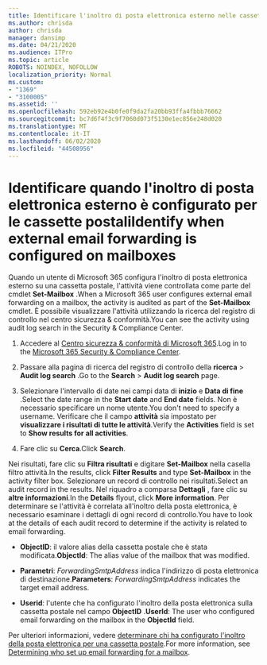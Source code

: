 ```yaml
---
title: Identificare l'inoltro di posta elettronica esterno nelle cassette postali nei registri di controllo
ms.author: chrisda
author: chrisda
manager: dansimp
ms.date: 04/21/2020
ms.audience: ITPro
ms.topic: article
ROBOTS: NOINDEX, NOFOLLOW
localization_priority: Normal
ms.custom:
- "1369"
- "3100005"
ms.assetid: ''
ms.openlocfilehash: 592eb92e4b0fe0f9da2fa20bb93ffa4fbbb76662
ms.sourcegitcommit: bc7d6f4f3c9f7060d073f5130e1ec856e248d020
ms.translationtype: MT
ms.contentlocale: it-IT
ms.lasthandoff: 06/02/2020
ms.locfileid: "44508956"
---
```

# <a name="identify-when-external-email-forwarding-is-configured-on-mailboxes"></a><span data-ttu-id="e2676-102">Identificare quando l'inoltro di posta elettronica esterno è configurato per le cassette postali</span><span class="sxs-lookup"><span data-stu-id="e2676-102">Identify when external email forwarding is configured on mailboxes</span></span>

<span data-ttu-id="e2676-103">Quando un utente di Microsoft 365 configura l'inoltro di posta elettronica esterno su una cassetta postale, l'attività viene controllata come parte del cmdlet **Set-Mailbox** .</span><span class="sxs-lookup"><span data-stu-id="e2676-103">When a Microsoft 365 user configures external email forwarding on a mailbox, the activity is audited as part of the **Set-Mailbox** cmdlet.</span></span> <span data-ttu-id="e2676-104">È possibile visualizzare l'attività utilizzando la ricerca del registro di controllo nel centro sicurezza & conformità.</span><span class="sxs-lookup"><span data-stu-id="e2676-104">You can see the activity using audit log search in the Security & Compliance Center.</span></span>

1. <span data-ttu-id="e2676-105">Accedere al [Centro sicurezza & conformità di Microsoft 365](https://protection.office.com/).</span><span class="sxs-lookup"><span data-stu-id="e2676-105">Log in to the [Microsoft 365 Security & Compliance Center](https://protection.office.com/).</span></span>

2. <span data-ttu-id="e2676-106">Passare alla pagina di ricerca del registro di controllo della **ricerca**  >  **Audit log search** .</span><span class="sxs-lookup"><span data-stu-id="e2676-106">Go to the **Search** > **Audit log search** page.</span></span>

3. <span data-ttu-id="e2676-107">Selezionare l'intervallo di date nei campi data di **inizio** e **Data di fine** .</span><span class="sxs-lookup"><span data-stu-id="e2676-107">Select the date range in the **Start date** and **End date** fields.</span></span> <span data-ttu-id="e2676-108">Non è necessario specificare un nome utente.</span><span class="sxs-lookup"><span data-stu-id="e2676-108">You don't need to specify a username.</span></span> <span data-ttu-id="e2676-109">Verificare che il campo **attività** sia impostato per **visualizzare i risultati di tutte le attività**.</span><span class="sxs-lookup"><span data-stu-id="e2676-109">Verify the **Activities** field is set to **Show results for all activities**.</span></span>

4. <span data-ttu-id="e2676-110">Fare clic su **Cerca**.</span><span class="sxs-lookup"><span data-stu-id="e2676-110">Click **Search**.</span></span>

<span data-ttu-id="e2676-111">Nei risultati, fare clic su **Filtra risultati** e digitare **Set-Mailbox** nella casella filtro attività.</span><span class="sxs-lookup"><span data-stu-id="e2676-111">In the results, click **Filter Results** and type **Set-Mailbox** in the activity filter box.</span></span> <span data-ttu-id="e2676-112">Selezionare un record di controllo nei risultati.</span><span class="sxs-lookup"><span data-stu-id="e2676-112">Select an audit record in the results.</span></span> <span data-ttu-id="e2676-113">Nel riquadro a comparsa **Dettagli** , fare clic su **altre informazioni**.</span><span class="sxs-lookup"><span data-stu-id="e2676-113">In the **Details** flyout, click **More information**.</span></span> <span data-ttu-id="e2676-114">Per determinare se l'attività è correlata all'inoltro della posta elettronica, è necessario esaminare i dettagli di ogni record di controllo.</span><span class="sxs-lookup"><span data-stu-id="e2676-114">You have to look at the details of each audit record to determine if the activity is related to email forwarding.</span></span>

- <span data-ttu-id="e2676-115">**ObjectID**: il valore alias della cassetta postale che è stata modificata.</span><span class="sxs-lookup"><span data-stu-id="e2676-115">**ObjectId**: The alias value of the mailbox that was modified.</span></span>

- <span data-ttu-id="e2676-116">**Parametri**: _ForwardingSmtpAddress_ indica l'indirizzo di posta elettronica di destinazione.</span><span class="sxs-lookup"><span data-stu-id="e2676-116">**Parameters**: _ForwardingSmtpAddress_ indicates the target email address.</span></span>

- <span data-ttu-id="e2676-117">**Userid**: l'utente che ha configurato l'inoltro della posta elettronica sulla cassetta postale nel campo **ObjectID** .</span><span class="sxs-lookup"><span data-stu-id="e2676-117">**UserId**: The user who configured email forwarding on the mailbox in the **ObjectId** field.</span></span>

<span data-ttu-id="e2676-118">Per ulteriori informazioni, vedere [determinare chi ha configurato l'inoltro della posta elettronica per una cassetta postale](https://docs.microsoft.com/microsoft-365/compliance/auditing-troubleshooting-scenarios#determine-who-set-up-email-forwarding-for-a-mailbox).</span><span class="sxs-lookup"><span data-stu-id="e2676-118">For more information, see [Determining who set up email forwarding for a mailbox](https://docs.microsoft.com/microsoft-365/compliance/auditing-troubleshooting-scenarios#determine-who-set-up-email-forwarding-for-a-mailbox).</span></span>
